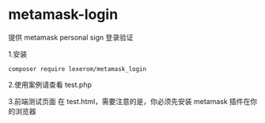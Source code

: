 # metamask-login

提供 metamask personal sign 登录验证

1.安装

`composer require lexerom/metamask_login`

2.使用案例请查看 test.php

3.前端测试页面 在 test.html，需要注意的是，你必须先安装 metamask 插件在你的浏览器

